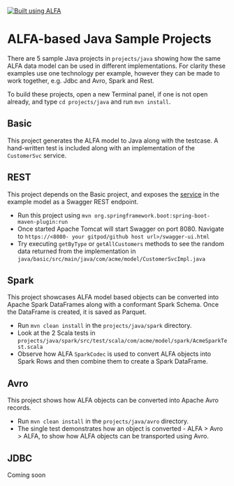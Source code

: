 <!-- 
    If viewing raw file in GitPod, for easier reading, right-click on the file on Explorer, and select 'Open Preview' 
/-->

[![Built using ALFA](https://alfa-lang.io/_images/built-using-ALFA.png)](https://alfa-lang.io)

# ALFA-based Java Sample Projects

There are 5 sample Java projects in `projects/java` showing how the same ALFA data model can be used in different implementations.
For clarity these examples use one technology per example, however they can be made to work together, e.g. Jdbc and Avro, Spark and Rest.

To build these projects, open a new Terminal panel, if one is not open already, and type `cd projects/java` and run `mvn install`.

## Basic
This project generates the ALFA model to Java along with the testcase. A hand-written test is included along with an implementation of the `CustomerSvc` service.

## REST
This project depends on the Basic project, and exposes the [service](https://alfa-lang.io/lang/constructs/service.html) in the example model as a Swagger REST endpoint. 
  - Run this project using `mvn org.springframework.boot:spring-boot-maven-plugin:run`
  - Once started Apache Tomcat will start Swagger on port 8080. Navigate to `https://<8080- your gitpod/github host url>/swagger-ui.html`
  - Try executing `getByType` or `getAllCustomers` methods to see the random data returned from the implementation in `java/basic/src/main/java/com/acme/model/CustomerSvcImpl.java`

## Spark
This project showcases ALFA model based objects can be converted into Apache Spark DataFrames along with a conformant Spark Schema. Once the DataFrame is created,
it is saved as Parquet.
  - Run `mvn clean install` in the `projects/java/spark` directory.
  - Look at the 2 Scala tests in `projects/java/spark/src/test/scala/com/acme/model/spark/AcmeSparkTest.scala`
  - Observe how ALFA `SparkCodec` is used to convert ALFA objects into Spark Rows and then combine them to create a Spark DataFrame.

## Avro
This project shows how ALFA objects can be converted into Apache Avro records. 
  - Run `mvn clean install` in the `projects/java/avro` directory.
  - The single test demonstrates how an object is converted - ALFA > Avro > ALFA, to show how ALFA objects can be transported using Avro. 

## JDBC
Coming soon
